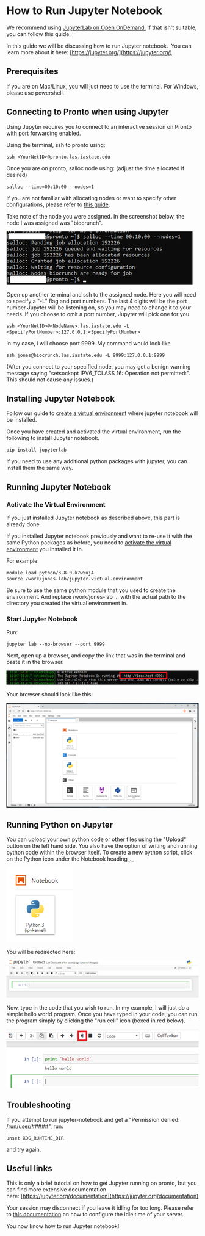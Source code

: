 # How to Run Jupyter Notebook

We recommend using [JupyterLab on Open OnDemand.](../ondemand/jupyterlab.md) If that isn't suitable, you can follow this guide.

In this guide we will be discussing how to run Jupyter notebook.  You can learn more about it here: [https://jupyter.org/](https://jupyter.org/)

## Prerequisites

If you are on Mac/Linux, you will just need to use the terminal. For Windows, please use powershell. 

## Connecting to Pronto when using Jupyter

Using Jupyter requires you to connect to an interactive session on Pronto with port forwarding enabled.

Using the terminal, ssh to pronto using: 

```
ssh <YourNetID>@pronto.las.iastate.edu
```

Once you are on pronto, salloc node using: (adjust the time allocated if desired)

```
salloc --time=00:10:00 --nodes=1
```

If you are not familiar with allocating nodes or want to specify other configurations, please refer to [this guide](../job_scheduler/index.md).

Take note of the node you were assigned. In the screenshot below, the node I was assigned was "biocrunch".

![juptyer_salloc](img/jupyter_salloc.png "juptyer_salloc")

Open up another terminal and ssh to the assigned node. Here you will need to specify a "-L" flag and port numbers. The last 4 digits will be the port number Jupyter will be listening on, so you may need to change it to your needs. If you choose to omit a port number, Jupyter will pick one for you.

```
ssh <YourNetID>@<NodeName>.las.iastate.edu -L <SpecifyPortNumber>:127.0.0.1:<SpecifyPortNumber>
```

In my case, I will choose port 9999. My command would look like

```
ssh jones@biocrunch.las.iastate.edu -L 9999:127.0.0.1:9999
```

(After you connect to your specified node, you may get a benign warning message saying "setsockopt IPV6\_TCLASS 16: Operation not permitted:". This should not cause any issues.)

## Installing Jupyter Notebook

Follow our guide to [create a virtual environment](../python.md) where jupyter notebook will be installed.

Once you have created and activated the virtual environment, run the following to install Jupyter notebook.

```
pip install jupyterlab
```

If you need to use any additional python packages with jupyter, you can install them the same way.

## Running Jupyter Notebook

### Activate the Virtual Environment

If you just installed Jupyter notebook as described above, this part is already done.

If you installed Jupyter notebook previously and want to re-use it with the same Python packages as before, you need to [activate the virtual environment](../python.md) you installed it in.

For example:

```
module load python/3.8.0-k7w5uj4  
source /work/jones-lab/jupyter-virtual-environment
```

Be sure to use the same python module that you used to create the environment. And replace /work/jones-lab ... with the actual path to the directory you created the virtual environment in.

### Start Jupyter Notebook

Run:

```
jupyter lab --no-browser --port 9999
```

Next, open up a browser, and copy the link that was in the terminal and paste it in the browser.

![jupyter_address](img/jupyter_address.png)

Your browser should look like this:

![jupyter_browser](img/jupyterlab.png "jupyter_browser")

## Running Python on Jupyter

You can upload your own python code or other files using the "Upload" button on the left hand side. You also have the option of writing and running python code within the browser itself. To create a new python script, click on the Python icon under the Notebook heading_._ 

![jupyter_new_upload](img/jupyterlab-new-notebook.png "jupyter_new_upload")

You will be redirected here:

![jupyter_python1](img/jupyter_python1.png "jupyter_python1")

Now, type in the code that you wish to run. In my example, I will just do a simple hello world program. Once you have typed in your code, you can run the program simply by clicking the "run cell" icon (boxed in red below).

![run_python](img/run_python.png "run_python")

## Troubleshooting

If you attempt to run jupyter-notebook and get a "Permission denied: /run/user/#####", run:

```
unset XDG_RUNTIME_DIR
```

and try again.

## Useful links

This is only a brief tutorial on how to get Jupyter running on pronto, but you can find more extensive documentation here: [https://jupyter.org/documentation](https://jupyter.org/documentation)

Your session may disconnect if you leave it idling for too long. Please refer to [this documentation](http://tljh.jupyter.org/en/latest/topic/idle-culler.html) on how to configure the idle time of your server.

You now know how to run Jupyter notebook!